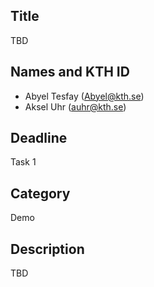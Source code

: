 ## Title

TBD

## Names and KTH ID
  - Abyel Tesfay (Abyel@kth.se)
  - Aksel Uhr (auhr@kth.se)

## Deadline

Task 1

## Category

Demo

## Description

TBD
